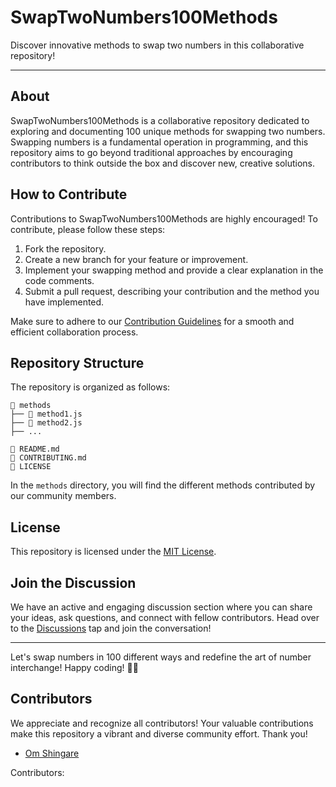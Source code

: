 # SwapTwoNumbers100Methods

Discover innovative methods to swap two numbers in this collaborative repository!

---

## About

SwapTwoNumbers100Methods is a collaborative repository dedicated to exploring and documenting 100 unique methods for swapping two numbers. Swapping numbers is a fundamental operation in programming, and this repository aims to go beyond traditional approaches by encouraging contributors to think outside the box and discover new, creative solutions.

## How to Contribute

Contributions to SwapTwoNumbers100Methods are highly encouraged! To contribute, please follow these steps:

1. Fork the repository.
2. Create a new branch for your feature or improvement.
3. Implement your swapping method and provide a clear explanation in the code comments.
4. Submit a pull request, describing your contribution and the method you have implemented.

Make sure to adhere to our [Contribution Guidelines](CONTRIBUTING.md) for a smooth and efficient collaboration process.

## Repository Structure

The repository is organized as follows:

```plaintext
📁 methods
├── 📄 method1.js
├── 📄 method2.js
├── ...

📄 README.md
📄 CONTRIBUTING.md
📄 LICENSE
```


In the `methods` directory, you will find the different methods contributed by our community members.

## License

This repository is licensed under the [MIT License](LICENSE.txt).


## Join the Discussion

We have an active and engaging discussion section where you can share your ideas, ask questions, and connect with fellow contributors. Head over to the [Discussions](https://github.com/ShingareOm/SwapTwoNumbers100Methods/discussions) tap and join the conversation!

---

Let's swap numbers in 100 different ways and redefine the art of number interchange! Happy coding! 🚀✨

## Contributors

We appreciate and recognize all contributors! Your valuable contributions make this repository a vibrant and diverse community effort. Thank you!

- [Om Shingare](https://github.com/ShingareOm)


Contributors:

